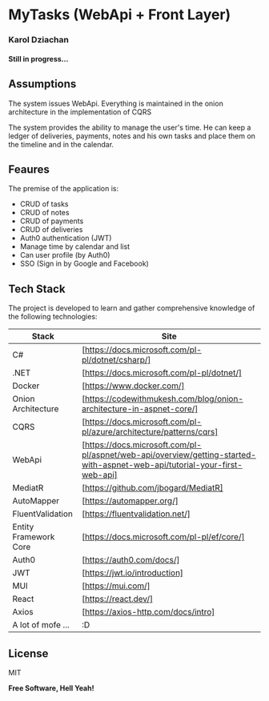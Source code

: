 # MyTasks (WebApi + Front Layer)

### Karol Dziachan 
#### Still in progress...

## Assumptions

The system issues WebApi. Everything is maintained in the onion architecture in the implementation of CQRS

The system provides the ability to manage the user's time. He can keep a ledger of deliveries, payments, notes and his own tasks and place them on the timeline and in the calendar.

## Feaures

The premise of the application is:
- CRUD of tasks
- CRUD of notes
- CRUD of payments
- CRUD of deliveries
- Auth0 authentication (JWT)
- Manage time by calendar and list
- Can user profile (by Auth0)
- SSO (Sign in by Google and Facebook)

## Tech Stack

The project is developed to learn and gather comprehensive knowledge of the following technologies:

| Stack | Site |
| ------ | ------ |
| C# | [https://docs.microsoft.com/pl-pl/dotnet/csharp/] |
| .NET | [https://docs.microsoft.com/pl-pl/dotnet/] |
| Docker | [https://www.docker.com/] |
| Onion Architecture | [https://codewithmukesh.com/blog/onion-architecture-in-aspnet-core/] |
| CQRS | [https://docs.microsoft.com/pl-pl/azure/architecture/patterns/cqrs] |
| WebApi | [https://docs.microsoft.com/pl-pl/aspnet/web-api/overview/getting-started-with-aspnet-web-api/tutorial-your-first-web-api] |
| MediatR | [https://github.com/jbogard/MediatR] |
| AutoMapper | [https://automapper.org/] |
| FluentValidation | [https://fluentvalidation.net/] |
| Entity Framework Core | [https://docs.microsoft.com/pl-pl/ef/core/] |
| Auth0 | [https://auth0.com/docs/] |
| JWT | [https://jwt.io/introduction] |
| MUI | [https://mui.com/] |
| React | [https://react.dev/] |
| Axios | [https://axios-http.com/docs/intro] |
| A lot of mofe ... | :D |


## License

MIT

**Free Software, Hell Yeah!**
